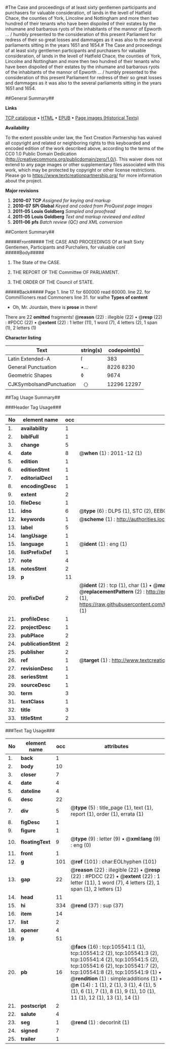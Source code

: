#The Case and proceedings of at least sixty gentlemen participants and purchasers for valuable consideration, of lands in the levell of Hatfield Chace, the counties of York, Lincolne and Nottingham and more then two hundred of their tenants who have been dispoiled of their estates by the inhumane and barbarous ryots of the inhabitants of the mannor of Epworth ... / humbly presented to the consideration of this present Parliament for redress of their so great losses and dammages as it was also to the several parliaments sitting in the years 1651 and 1654.#
The Case and proceedings of at least sixty gentlemen participants and purchasers for valuable consideration, of lands in the levell of Hatfield Chace, the counties of York, Lincolne and Nottingham and more then two hundred of their tenants who have been dispoiled of their estates by the inhumane and barbarous ryots of the inhabitants of the mannor of Epworth ... / humbly presented to the consideration of this present Parliament for redress of their so great losses and dammages as it was also to the several parliaments sitting in the years 1651 and 1654.

##General Summary##

**Links**

[TCP catalogue](http://www.ota.ox.ac.uk/tcp/)  • 
[HTML](http://tei.it.ox.ac.uk/tcp/Texts-HTML/free/A35/A35588.html)  • 
[EPUB](http://tei.it.ox.ac.uk/tcp/Texts-EPUB/free/A35/A35588.epub) • 
[Page images (Historical Texts)](https://historicaltexts.jisc.ac.uk/eebo-16967067e)

**Availability**

To the extent possible under law, the Text Creation Partnership has waived all copyright and related or neighboring rights to this keyboarded and encoded edition of the work described above, according to the terms of the CC0 1.0 Public Domain Dedication (http://creativecommons.org/publicdomain/zero/1.0/). This waiver does not extend to any page images or other supplementary files associated with this work, which may be protected by copyright or other license restrictions. Please go to https://www.textcreationpartnership.org/ for more information about the project.

**Major revisions**

1. __2010-07__ __TCP__ *Assigned for keying and markup*
1. __2010-07__ __SPi Global__ *Keyed and coded from ProQuest page images*
1. __2011-05__ __Louis Goldberg__ *Sampled and proofread*
1. __2011-05__ __Louis Goldberg__ *Text and markup reviewed and edited*
1. __2011-06__ __pfs__ *Batch review (QC) and XML conversion*

##Content Summary##

#####Front#####
THE CASE AND PROCEEDINGS Of at leaſt Sixty Gentlemen, Participants and Purchaſers, for valuable conſ
#####Body#####

1. The State of the CASE.

1. THE REPORT OF THE Committee OF PARLIAMENT.

1. THE ORDER OF THE Council of STATE.

#####Back#####
Page 1. line 17. for 600000 read 60000. line 22. for Commiſſioners read Commoners line 31. for waſhe
**Types of content**

  * Oh, Mr. Jourdain, there is **prose** in there!

There are 22 **omitted** fragments! 
 @__reason__ (22) : illegible (22)  •  @__resp__ (22) : #PDCC (22)  •  @__extent__ (22) : 1 letter (11), 1 word (7), 4 letters (2), 1 span (1), 2 letters (1)

**Character listing**


|Text|string(s)|codepoint(s)|
|---|---|---|
|Latin Extended-A|ſ|383|
|General Punctuation|•…|8226 8230|
|Geometric Shapes|◊|9674|
|CJKSymbolsandPunctuation|〈〉|12296 12297|

##Tag Usage Summary##

###Header Tag Usage###

|No|element name|occ|attributes|
|---|---|---|---|
|1.|__availability__|1||
|2.|__biblFull__|1||
|3.|__change__|5||
|4.|__date__|8| @__when__ (1) : 2011-12 (1)|
|5.|__edition__|1||
|6.|__editionStmt__|1||
|7.|__editorialDecl__|1||
|8.|__encodingDesc__|1||
|9.|__extent__|2||
|10.|__fileDesc__|1||
|11.|__idno__|6| @__type__ (6) : DLPS (1), STC (2), EEBO-CITATION (1), OCLC (1), VID (1)|
|12.|__keywords__|1| @__scheme__ (1) : http://authorities.loc.gov/ (1)|
|13.|__label__|5||
|14.|__langUsage__|1||
|15.|__language__|1| @__ident__ (1) : eng (1)|
|16.|__listPrefixDef__|1||
|17.|__note__|4||
|18.|__notesStmt__|2||
|19.|__p__|11||
|20.|__prefixDef__|2| @__ident__ (2) : tcp (1), char (1)  •  @__matchPattern__ (2) : ([0-9\-]+):([0-9IVX]+) (1), (.+) (1)  •  @__replacementPattern__ (2) : http://eebo.chadwyck.com/downloadtiff?vid=$1&page=$2 (1), https://raw.githubusercontent.com/textcreationpartnership/Texts/master/tcpchars.xml#$1 (1)|
|21.|__profileDesc__|1||
|22.|__projectDesc__|1||
|23.|__pubPlace__|2||
|24.|__publicationStmt__|2||
|25.|__publisher__|2||
|26.|__ref__|1| @__target__ (1) : http://www.textcreationpartnership.org/docs/. (1)|
|27.|__revisionDesc__|1||
|28.|__seriesStmt__|1||
|29.|__sourceDesc__|1||
|30.|__term__|3||
|31.|__textClass__|1||
|32.|__title__|3||
|33.|__titleStmt__|2||


###Text Tag Usage###

|No|element name|occ|attributes|
|---|---|---|---|
|1.|__back__|1||
|2.|__body__|10||
|3.|__closer__|7||
|4.|__date__|4||
|5.|__dateline__|4||
|6.|__desc__|22||
|7.|__div__|5| @__type__ (5) : title_page (1), text (1), report (1), order (1), errata (1)|
|8.|__figDesc__|1||
|9.|__figure__|1||
|10.|__floatingText__|9| @__type__ (9) : letter (9)  •  @__xml:lang__ (9) : eng (0)|
|11.|__front__|1||
|12.|__g__|101| @__ref__ (101) : char:EOLhyphen (101)|
|13.|__gap__|22| @__reason__ (22) : illegible (22)  •  @__resp__ (22) : #PDCC (22)  •  @__extent__ (22) : 1 letter (11), 1 word (7), 4 letters (2), 1 span (1), 2 letters (1)|
|14.|__head__|11||
|15.|__hi__|334| @__rend__ (37) : sup (37)|
|16.|__item__|14||
|17.|__list__|2||
|18.|__opener__|4||
|19.|__p__|51||
|20.|__pb__|16| @__facs__ (16) : tcp:105541:1 (1), tcp:105541:2 (2), tcp:105541:3 (2), tcp:105541:4 (2), tcp:105541:5 (2), tcp:105541:6 (2), tcp:105541:7 (2), tcp:105541:8 (2), tcp:105541:9 (1)  •  @__rendition__ (1) : simple:additions (1)  •  @__n__ (14) : 1 (1), 2 (1), 3 (1), 4 (1), 5 (1), 6 (1), 7 (1), 8 (1), 9 (1), 10 (1), 11 (1), 12 (1), 13 (1), 14 (1)|
|21.|__postscript__|2||
|22.|__salute__|4||
|23.|__seg__|1| @__rend__ (1) : decorInit (1)|
|24.|__signed__|7||
|25.|__trailer__|1||
